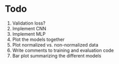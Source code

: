 # Todo

1. Validation loss?
2. Implement CNN
3. Implement MLP
4. Plot the models together
5. Plot normalized vs. non-normalized data
6. Write comments to training and evaluation code
7. Bar plot summarizing the different models